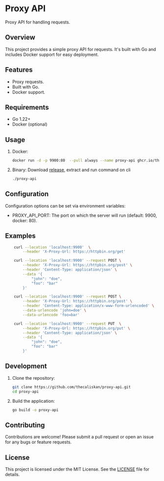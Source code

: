 # Proxy API

Proxy API for handling requests.

## Overview

This project provides a simple proxy API for requests. It's built with Go and includes Docker support for easy deployment.

## Features

- Proxy requests.
- Built with Go.
- Docker support.

## Requirements

- Go 1.22+
- Docker (optional)

## Usage

1. Docker:
    ```sh
   docker run -d -p 9900:80  --pull always --name proxy-api ghcr.io/thecaliskan/proxy-api
    ```

2. Binary:
    Download [release](https://github.com/thecaliskan/proxy-api/releases/latest/download/proxy-api.tar.gz), extract and run command on cli
    ```sh
   ./proxy-api
    ```

## Configuration

Configuration options can be set via environment variables:

- PROXY_API_PORT: The port on which the server will run (default: 9900, docker: 80).

## Examples
```sh
    curl --location 'localhost:9900'  \
        --header 'X-Proxy-Url: https://httpbin.org/get'
```
```sh
    curl --location 'localhost:9900' --request POST \
        --header 'X-Proxy-Url: https://httpbin.org/post' \
        --header 'Content-Type: application/json' \
        --data '{
            "john": "doe",
            "foo": "bar"
        }'
```
```sh
    curl --location 'localhost:9900' --request POST \
        --header 'X-Proxy-Url: https://httpbin.org/post' \
        --header 'Content-Type: application/x-www-form-urlencoded' \
        --data-urlencode 'john=doe' \
        --data-urlencode 'foo=bar'
```
```sh
    curl --location 'localhost:9900' --request PUT  \
        --header 'X-Proxy-Url: https://httpbin.org/put' \
        --header 'Content-Type: application/json' \
        --data '{
            "john": "doe",
            "foo": "bar"
        }'
```
## Development

1. Clone the repository:
    ```sh
    git clone https://github.com/thecaliskan/proxy-api.git
    cd proxy-api
    ```

2. Build the application:
    ```sh
    go build -o proxy-api
    ```

## Contributing

Contributions are welcome! Please submit a pull request or open an issue for any bugs or feature requests.

## License

This project is licensed under the MIT License. See the [LICENSE](LICENSE) file for details.